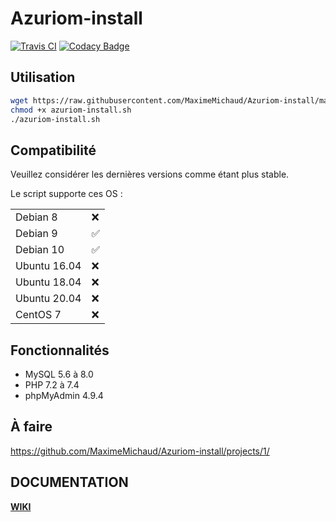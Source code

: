 # Azuriom-install
[![Travis CI](https://travis-ci.com/MaximeMichaud/Azuriom-install.svg?branch=master)](https://travis-ci.com/MaximeMichaud/Azuriom-install)
[![Codacy Badge](https://api.codacy.com/project/badge/Grade/d9f1f98d0fd348fe97c95d3dd081a8ff)](https://app.codacy.com/manual/MaximeMichaud/Azuriom-install?utm_source=github.com&utm_medium=referral&utm_content=MaximeMichaud/Azuriom-install&utm_campaign=Badge_Grade_Dashboard)
## Utilisation
```sh
wget https://raw.githubusercontent.com/MaximeMichaud/Azuriom-install/master/azuriom-install.sh
chmod +x azuriom-install.sh
./azuriom-install.sh
```
## Compatibilité
Veuillez considérer les dernières versions comme étant plus stable.

Le script supporte ces OS :

|        |   |
|--------|---|
| Debian 8 |❌|
| Debian 9 |✅|
| Debian 10 |✅|
| Ubuntu 16.04 |❌|
| Ubuntu 18.04 |❌|
| Ubuntu 20.04 |❌|
| CentOS 7 |❌|
## Fonctionnalités
* MySQL 5.6 à 8.0
* PHP 7.2 à 7.4
* phpMyAdmin 4.9.4
## À faire
https://github.com/MaximeMichaud/Azuriom-install/projects/1/
## DOCUMENTATION
**[WIKI](https://github.com/MaximeMichaud/Azuriom-install/wiki/)**